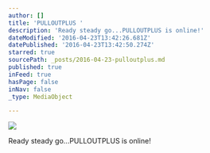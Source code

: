 ```yaml
---
author: []
title: 'PULLOUTPLUS '
description: 'Ready steady go...PULLOUTPLUS is online!'
dateModified: '2016-04-23T13:42:26.681Z'
datePublished: '2016-04-23T13:42:50.274Z'
starred: true
sourcePath: _posts/2016-04-23-pulloutplus.md
published: true
inFeed: true
hasPage: false
inNav: false
_type: MediaObject

---
```

![](https://the-grid-user-content.s3-us-west-2.amazonaws.com/f4e8e373-1aff-4f12-97aa-b2944753d743.jpg)

Ready steady go...PULLOUTPLUS is online!